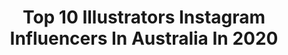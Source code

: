 ---
title: Top 10 Illustrators Instagram Influencers In Australia In 2020
description: >-
  Find top illustrators Instagram influencers in Australia in 2020. Most popular hashtags: #stayhome #australiaisburning #womenwhodraw #pink.
platform: Instagram
profiles:
  - username: "hanahana.ya"
    fullname: >-
      ハ͓̽ナ͓̽　͓̽花͓̽や͓̽
    location: "Australia"
    followers: 5745
    engagement: 1392
    commentsToLikes: 0.016871
    id: ck8t4czi06bx20j78758bw06w
    verified: false
    hashtags: "#toonmechallenge, #idolmastercinderellagirls, #madfestsydney2020, #nakanoichika"
  - username: "aluna.ink"
    fullname: >-
      al glascott 🤍
    location: "Australia"
    followers: 11814
    engagement: 697
    commentsToLikes: 0.021971
    id: ck55p8z4ba29e0i11srgyky88
    verified: false
    hashtags: "#internationalwomensday"
  - username: "debi_hudson"
    fullname: >-
      DEB HUDSON
    location: "Australia"
    followers: 28775
    engagement: 518
    commentsToLikes: 0.042068
    id: ck0u070vpsv550i1907fnsxfm
    verified: false
    hashtags: "#hearts, #respect, #adventure, #swimminginthesea"
  - username: "naomibulger"
    fullname: >-
      Naomi Bulger
    location: "Australia"
    followers: 22510
    engagement: 314
    commentsToLikes: 0.061321
    id: ck6u3rmq0zhe40j719v203byp
    verified: false
    hashtags: "#thesimpleeveryday, #mypandemicsurvivalplan, #contentcreation, #knitsharelove"
  - username: "paxandhart"
    fullname: >-
      e m m a
    location: "Australia"
    followers: 44675
    engagement: 197
    commentsToLikes: 0.081106
    id: ck55ljh431pjt0i11sl6gipug
    verified: false
    hashtags: "#australiaisonfire, #heartbreaking, #everylittlebithelps, #seemslikeyesterday"
  - username: "kaylacoombs"
    fullname: >-
      KAYLA COOMBS
    location: "Australia"
    followers: 51977
    engagement: 666
    commentsToLikes: 0.012263
    id: ck13a8k75p5ow0i194o3q0123
    verified: false
    hashtags: "#adobepartner, #worldsgreatestshave, #yourewelcome, #stayhealthy"
  - username: "ailiebanks"
    fullname: >-
      🌹 𝓐𝓲𝓵𝓲𝓮 𝓑𝓪𝓷𝓴𝓼 🌹
    location: "Australia"
    followers: 34208
    engagement: 549
    commentsToLikes: 0.026454
    id: ck15r8rkd6ptr0i19jwhrxz0f
    verified: false
    hashtags: "#illustrator, #playfulpal, #allowyourselftobloom, #auspol"
  - username: "pip_abraham"
    fullname: >-
      Pip · Animal Artist
    location: "Australia"
    followers: 24761
    engagement: 999
    commentsToLikes: 0.012866
    id: ck14jc7vcjlwe0i19b793zkdi
    verified: false
    hashtags: "#inktober, #topnine, #draw30animals"
  - username: "illustriousjane"
    fullname: >-
      Sarah Jane
    location: "Australia"
    followers: 72066
    engagement: 165
    commentsToLikes: 0.053086
    id: ck13d8huz47350i19nuzh6icj
    verified: false
    hashtags: "#womenwithpencils, #fashionartwork, #summeroutfits, #bloggeusemode"
  - username: "ohsogirly"
    fullname: >-
      Debbies Grahl
    location: "Australia"
    followers: 10478
    engagement: 931
    commentsToLikes: 0.033682
    id: ck6tn8yve9d9p0j718exegpdv
    verified: false
    hashtags: "#8m, #dtiys, #debbieschallenge"
---